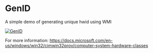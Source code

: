 # GenID
 A simple demo of generating unique hwid using WMI
 
 
 [![GenID](https://github.com/JayedAhsan/GenID/raw/master/GENID.png)](#features)

 For more information: https://docs.microsoft.com/en-us/windows/win32/cimwin32prov/computer-system-hardware-classes
 
 
 
